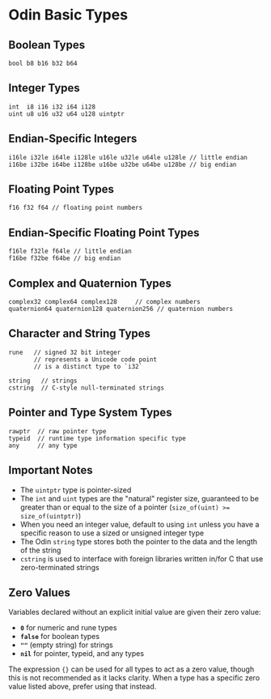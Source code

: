 # Odin Basic Types

## Boolean Types
```odin
bool b8 b16 b32 b64
```

## Integer Types
```odin
int  i8 i16 i32 i64 i128
uint u8 u16 u32 u64 u128 uintptr
```

## Endian-Specific Integers
```odin
i16le i32le i64le i128le u16le u32le u64le u128le // little endian
i16be i32be i64be i128be u16be u32be u64be u128be // big endian
```

## Floating Point Types
```odin
f16 f32 f64 // floating point numbers
```

## Endian-Specific Floating Point Types
```odin
f16le f32le f64le // little endian
f16be f32be f64be // big endian
```

## Complex and Quaternion Types
```odin
complex32 complex64 complex128     // complex numbers
quaternion64 quaternion128 quaternion256 // quaternion numbers
```

## Character and String Types
```odin
rune   // signed 32 bit integer
       // represents a Unicode code point
       // is a distinct type to `i32`

string   // strings
cstring  // C-style null-terminated strings
```

## Pointer and Type System Types
```odin
rawptr  // raw pointer type
typeid  // runtime type information specific type
any     // any type
```

## Important Notes

- The `uintptr` type is pointer-sized
- The `int` and `uint` types are the "natural" register size, guaranteed to be greater than or equal to the size of a pointer (`size_of(uint) >= size_of(uintptr)`)
- When you need an integer value, default to using `int` unless you have a specific reason to use a sized or unsigned integer type
- The Odin `string` type stores both the pointer to the data and the length of the string
- `cstring` is used to interface with foreign libraries written in/for C that use zero-terminated strings

## Zero Values

Variables declared without an explicit initial value are given their zero value:

- **`0`** for numeric and rune types
- **`false`** for boolean types
- **`""`** (empty string) for strings
- **`nil`** for pointer, typeid, and any types

The expression `{}` can be used for all types to act as a zero value, though this is not recommended as it lacks clarity. When a type has a specific zero value listed above, prefer using that instead.
